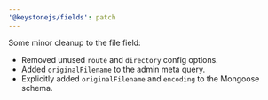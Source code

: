 ```yaml
---
'@keystonejs/fields': patch
---
```


Some minor cleanup to the file field:

- Removed unused `route` and `directory` config options.
- Added `originalFilename` to the admin meta query.
- Explicitly added `originalFilename` and `encoding` to the Mongoose schema.
